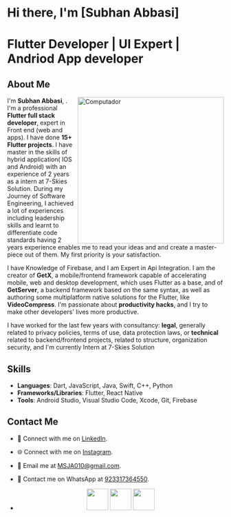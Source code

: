 # Hi there, I'm [Subhan Abbasi] 

# Flutter Developer | UI Expert | Andriod App developer

## About Me

<img src="https://raw.githubusercontent.com/MicaelliMedeiros/micaellimedeiros/master/image/computer-illustration.png" min-width="340px" max-width="400px" width="340px" align="right" alt="Computador">

<p align="left"> 
I'm <strong>Subhan Abbasi</strong>, . I'm a professional <strong>Flutter full stack developer</strong>, expert in Front
end (web and apps). I have done <strong>15+ Flutter projects</strong>. I have master in the skills of hybrid
 application( IOS and Android) with an experience of 2 years as a intern at 7-Skies Solution. During my
 Journey of Software Engineering, I achieved a lot of experiences including leadership skills and
 learnt to differentiate code standards having 2 years experience enables me to read your ideas and
 and create a master-piece out of them. My first priority is your satisfaction.
  
I have Knowledge of Firebase, and I am Expert in Api Integration. I am the creator of <strong>GetX</strong>, a mobile/frontend framework capable of accelerating mobile, web and desktop development, which uses Flutter as a base, and of <strong>GetServer</strong>, a backend framework based on the same syntax, as well as authoring some multiplatform native solutions for the Flutter, like <strong>VideoCompress</strong>. I'm passionate about <strong>productivity hacks</strong>, and I try to make other developers' lives more productive.

I have worked for the last few years with consultancy: <strong>legal</strong>, generally related to privacy policies, terms of use, data protection laws, or <strong>technical</strong> related to backend/frontend projects, related to structure, organization security, and I'm currently Intern at 7-Skies Solution 

</p>




## Skills
- **Languages**: Dart, JavaScript, Java, Swift, C++, Python
- **Frameworks/Libraries**: Flutter, React Native
- **Tools**: Android Studio, Visual Studio Code, Xcode, Git, Firebase


## Contact Me
- 💬 Connect with me on [LinkedIn](https://www.linkedin.com/in/subhan-abbasi-03b01b252/).
- 🌐 Connect with me on [Instagram](https://www.instagram.com/subhan_07072/).
- 📧 Email me at MSJA010@gmail.com.
- 📱 Contact me on WhatsApp at [923317364550](https://wa.me/923317364550).

- <div align="center">
  <a href="https://www.linkedin.com/in/subhan-abbasi-03b01b252/" target="_blank" rel="noopener noreferrer"><img src="https://img.icons8.com/plasticine/100/000000/linkedin.png" width="50" /></a>
  <a href="mailto:MSJA010@gmail.com" target="_blank" rel="noopener noreferrer"><img src="https://img.icons8.com/plasticine/100/000000/gmail.png" width="50" /></a>
  <a href="https://wa.me/923317364550" target="_blank" rel="noopener noreferrer"><img src="https://img.icons8.com/plasticine/100/000000/whatsapp.png" width="50" /></a>
</div>


